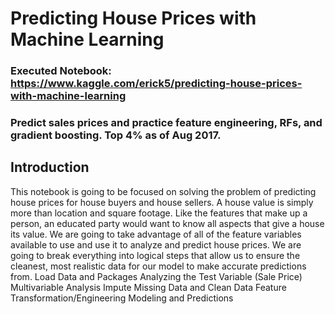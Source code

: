 # Predicting House Prices with Machine Learning
### Executed Notebook: https://www.kaggle.com/erick5/predicting-house-prices-with-machine-learning
### Predict sales prices and practice feature engineering, RFs, and gradient boosting. Top 4% as of Aug 2017.

## Introduction
This notebook is going to be focused on solving the problem of predicting house prices for house buyers and house sellers.
A house value is simply more than location and square footage. Like the features that make up a person, an educated party would want to know all aspects that give a house its value.
We are going to take advantage of all of the feature variables available to use and use it to analyze and predict house prices.
We are going to break everything into logical steps that allow us to ensure the cleanest, most realistic data for our model to make accurate predictions from.
Load Data and Packages
Analyzing the Test Variable (Sale Price)
Multivariable Analysis
Impute Missing Data and Clean Data
Feature Transformation/Engineering
Modeling and Predictions
